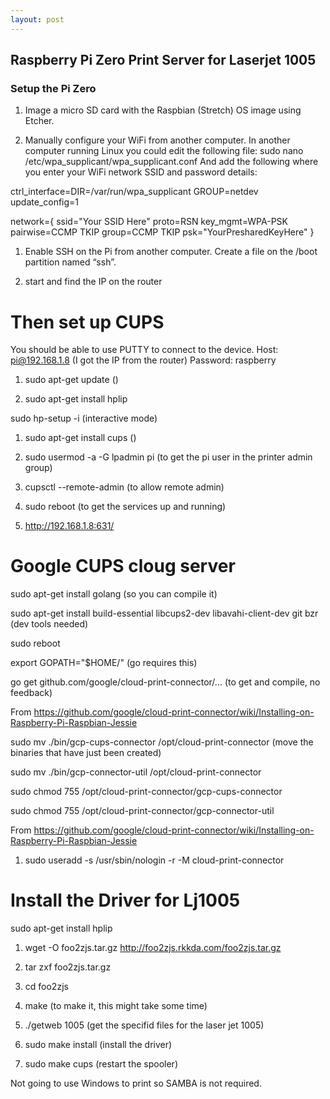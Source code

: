 ```yaml
---
layout: post
---
```

## Raspberry Pi Zero Print Server for Laserjet 1005

### Setup the Pi Zero

1. Image a micro SD card with the Raspbian (Stretch) OS image using Etcher.

1. Manually configure your WiFi from another computer. In another computer running Linux you could edit the following file: sudo nano /etc/wpa_supplicant/wpa_supplicant.conf
And add the following where you enter your WiFi network SSID and password details:

ctrl_interface=DIR=/var/run/wpa_supplicant GROUP=netdev
update_config=1

network={
    ssid="Your SSID Here"
    proto=RSN
    key_mgmt=WPA-PSK
    pairwise=CCMP TKIP
    group=CCMP TKIP
    psk="YourPresharedKeyHere"
}

1. Enable SSH on the Pi from another computer. Create a file on the /boot partition named “ssh”.

1. start and find the IP on the router

# Then set up CUPS

You should be able to use PUTTY to connect to the device.
	Host: pi@192.168.1.8 (I got the IP from the router)
	Password: raspberry

1. sudo apt-get update ()

1. sudo apt-get install hplip

sudo hp-setup -i (interactive mode)

1. sudo apt-get install cups ()

1. sudo usermod -a -G lpadmin pi (to get the pi user in the printer admin group)

1. cupsctl --remote-admin (to allow remote admin)

1. sudo reboot (to get the services up and running)

1. http://192.168.1.8:631/


# Google CUPS cloug server

sudo apt-get install golang (so you can compile it)

sudo apt-get install build-essential libcups2-dev libavahi-client-dev git bzr (dev tools needed)

sudo reboot 

export GOPATH="$HOME/" (go requires this)

go get github.com/google/cloud-print-connector/...  (to get and compile, no feedback)


From https://github.com/google/cloud-print-connector/wiki/Installing-on-Raspberry-Pi-Raspbian-Jessie

sudo mv ./bin/gcp-cups-connector /opt/cloud-print-connector (move the binaries that have just been created)

sudo mv ./bin/gcp-connector-util /opt/cloud-print-connector

sudo chmod 755 /opt/cloud-print-connector/gcp-cups-connector

sudo chmod 755 /opt/cloud-print-connector/gcp-connector-util


From https://github.com/google/cloud-print-connector/wiki/Installing-on-Raspberry-Pi-Raspbian-Jessie

1. sudo useradd -s /usr/sbin/nologin -r -M cloud-print-connector

# Install the Driver for Lj1005


sudo apt-get install hplip

1. wget -O foo2zjs.tar.gz http://foo2zjs.rkkda.com/foo2zjs.tar.gz

1. tar zxf foo2zjs.tar.gz

1. cd foo2zjs

1. make (to make it, this might take some time)

1. ./getweb 1005 (get the specifid files for the laser jet 1005)

1. sudo make install (install the driver)

1. sudo make cups (restart the spooler)

Not going to use Windows to print so SAMBA is not required.


